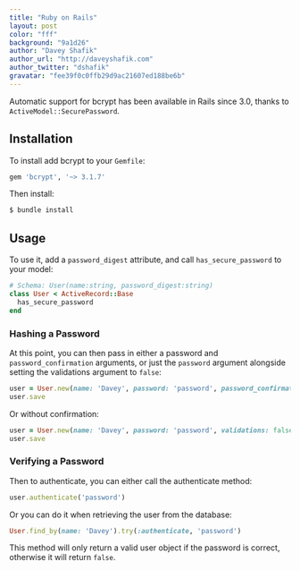 ```yaml
---
title: "Ruby on Rails"
layout: post
color: "fff"
background: "9a1d26"
author: "Davey Shafik"
author_url: "http://daveyshafik.com"
author_twitter: "dshafik"
gravatar: "fee39f0c0ffb29d9ac21607ed188be6b"
---
```


Automatic support for bcrypt has been available in Rails since 3.0, thanks to `ActiveModel::SecurePassword`. 

## Installation

To install add bcrypt to your `Gemfile`:

```ruby
gem 'bcrypt', '~> 3.1.7'
```

Then install:

```sh
$ bundle install
```

## Usage

To use it, add a `password_digest` attribute, and call `has_secure_password` to your model:

```ruby
# Schema: User(name:string, password_digest:string)
class User < ActiveRecord::Base
  has_secure_password
end
```

### Hashing a Password

At this point, you can then pass in either a password and `password_confirmation` arguments, or just the `password` argument alongside setting the validations argument to `false`:

```ruby
user = User.new(name: 'Davey', password: 'password', password_confirmation: 'password')
user.save
```

Or without confirmation:

```ruby
user = User.new(name: 'Davey', password: 'password', validations: false)
user.save
```

### Verifying a Password

Then to authenticate, you can either call the authenticate method:

```ruby
user.authenticate('password')
```

Or you can do it when retrieving the user from the database:

```ruby
User.find_by(name: 'Davey').try(:authenticate, 'password')
```

This method will only return a valid user object if the password is correct, otherwise it will return `false`.

